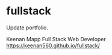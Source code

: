 # fullstack

Update portfolio.


Keenan Mapp
Full Stack Web Developer
https://keenan560.github.io/fullstack/
